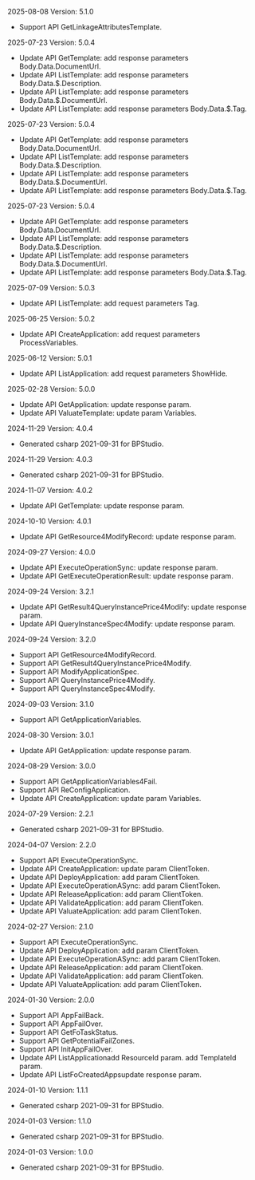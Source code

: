 2025-08-08 Version: 5.1.0
- Support API GetLinkageAttributesTemplate.


2025-07-23 Version: 5.0.4
- Update API GetTemplate: add response parameters Body.Data.DocumentUrl.
- Update API ListTemplate: add response parameters Body.Data.$.Description.
- Update API ListTemplate: add response parameters Body.Data.$.DocumentUrl.
- Update API ListTemplate: add response parameters Body.Data.$.Tag.


2025-07-23 Version: 5.0.4
- Update API GetTemplate: add response parameters Body.Data.DocumentUrl.
- Update API ListTemplate: add response parameters Body.Data.$.Description.
- Update API ListTemplate: add response parameters Body.Data.$.DocumentUrl.
- Update API ListTemplate: add response parameters Body.Data.$.Tag.


2025-07-23 Version: 5.0.4
- Update API GetTemplate: add response parameters Body.Data.DocumentUrl.
- Update API ListTemplate: add response parameters Body.Data.$.Description.
- Update API ListTemplate: add response parameters Body.Data.$.DocumentUrl.
- Update API ListTemplate: add response parameters Body.Data.$.Tag.


2025-07-09 Version: 5.0.3
- Update API ListTemplate: add request parameters Tag.


2025-06-25 Version: 5.0.2
- Update API CreateApplication: add request parameters ProcessVariables.


2025-06-12 Version: 5.0.1
- Update API ListApplication: add request parameters ShowHide.


2025-02-28 Version: 5.0.0
- Update API GetApplication: update response param.
- Update API ValuateTemplate: update param Variables.


2024-11-29 Version: 4.0.4
- Generated csharp 2021-09-31 for BPStudio.

2024-11-29 Version: 4.0.3
- Generated csharp 2021-09-31 for BPStudio.

2024-11-07 Version: 4.0.2
- Update API GetTemplate: update response param.


2024-10-10 Version: 4.0.1
- Update API GetResource4ModifyRecord: update response param.


2024-09-27 Version: 4.0.0
- Update API ExecuteOperationSync: update response param.
- Update API GetExecuteOperationResult: update response param.


2024-09-24 Version: 3.2.1
- Update API GetResult4QueryInstancePrice4Modify: update response param.
- Update API QueryInstanceSpec4Modify: update response param.


2024-09-24 Version: 3.2.0
- Support API GetResource4ModifyRecord.
- Support API GetResult4QueryInstancePrice4Modify.
- Support API ModifyApplicationSpec.
- Support API QueryInstancePrice4Modify.
- Support API QueryInstanceSpec4Modify.


2024-09-03 Version: 3.1.0
- Support API GetApplicationVariables.


2024-08-30 Version: 3.0.1
- Update API GetApplication: update response param.


2024-08-29 Version: 3.0.0
- Support API GetApplicationVariables4Fail.
- Support API ReConfigApplication.
- Update API CreateApplication: update param Variables.


2024-07-29 Version: 2.2.1
- Generated csharp 2021-09-31 for BPStudio.

2024-04-07 Version: 2.2.0
- Support API ExecuteOperationSync.
- Update API CreateApplication: update param ClientToken.
- Update API DeployApplication: add param ClientToken.
- Update API ExecuteOperationASync: add param ClientToken.
- Update API ReleaseApplication: add param ClientToken.
- Update API ValidateApplication: add param ClientToken.
- Update API ValuateApplication: add param ClientToken.


2024-02-27 Version: 2.1.0
- Support API ExecuteOperationSync.
- Update API DeployApplication: add param ClientToken.
- Update API ExecuteOperationASync: add param ClientToken.
- Update API ReleaseApplication: add param ClientToken.
- Update API ValidateApplication: add param ClientToken.
- Update API ValuateApplication: add param ClientToken.


2024-01-30 Version: 2.0.0
- Support API AppFailBack.
- Support API AppFailOver.
- Support API GetFoTaskStatus.
- Support API GetPotentialFailZones.
- Support API InitAppFailOver.
- Update API ListApplicationadd ResourceId param.
add TemplateId param.
- Update API ListFoCreatedAppsupdate response param.


2024-01-10 Version: 1.1.1
- Generated csharp 2021-09-31 for BPStudio.

2024-01-03 Version: 1.1.0
- Generated csharp 2021-09-31 for BPStudio.

2024-01-03 Version: 1.0.0
- Generated csharp 2021-09-31 for BPStudio.

